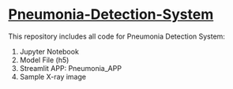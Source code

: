 # <u>Pneumonia-Detection-System</u>
This repository includes all code for Pneumonia Detection System:

1. Jupyter Notebook
2. Model File (h5)
3. Streamlit APP: Pneumonia_APP
4. Sample X-ray image